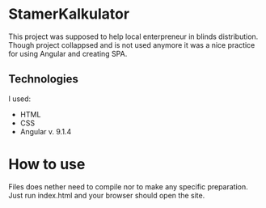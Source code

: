 # StamerKalkulator

This project was supposed to help local enterpreneur in blinds distribution. Though project collappsed and is not used anymore it was a nice practice for using Angular and creating SPA.

## Technologies

I used:
- HTML
- CSS
- Angular v. 9.1.4

# How to use
Files does nether need to compile nor to make any specific preparation. Just run index.html and your browser should open the site.

